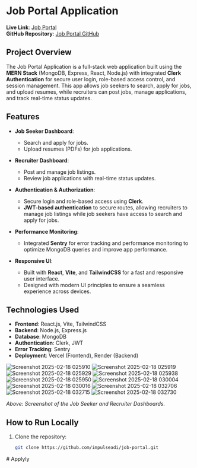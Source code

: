 # Job Portal Application

**Live Link**: [Job Portal](https://job-portal-client-git-main-impulseadis-projects.vercel.app/)  
**GitHub Repository**: [Job Portal GitHub](https://github.com/impulseadi/job-portal)

## Project Overview

The Job Portal Application is a full-stack web application built using the **MERN Stack** (MongoDB, Express, React, Node.js) with integrated **Clerk Authentication** for secure user login, role-based access control, and session management. This app allows job seekers to search, apply for jobs, and upload resumes, while recruiters can post jobs, manage applications, and track real-time status updates.

## Features

- **Job Seeker Dashboard**:  
  - Search and apply for jobs.
  - Upload resumes (PDFs) for job applications.
  
- **Recruiter Dashboard**:  
  - Post and manage job listings.
  - Review job applications with real-time status updates.
  
- **Authentication & Authorization**:  
  - Secure login and role-based access using **Clerk**.
  - **JWT-based authentication** to secure routes, allowing recruiters to manage job listings while job seekers have access to search and apply for jobs.

- **Performance Monitoring**:  
  - Integrated **Sentry** for error tracking and performance monitoring to optimize MongoDB queries and improve app performance.

- **Responsive UI**:  
  - Built with **React**, **Vite**, and **TailwindCSS** for a fast and responsive user interface.
  - Designed with modern UI principles to ensure a seamless experience across devices.

## Technologies Used

- **Frontend**: React.js, Vite, TailwindCSS
- **Backend**: Node.js, Express.js
- **Database**: MongoDB
- **Authentication**: Clerk, JWT
- **Error Tracking**: Sentry
- **Deployment**: Vercel (Frontend), Render (Backend)

![Screenshot 2025-02-18 025910](https://github.com/user-attachments/assets/45bdfe2a-1614-495b-99b0-d6f97d6f9b2f)
![Screenshot 2025-02-18 025919](https://github.com/user-attachments/assets/adfec915-a2a2-4d19-80d1-8d5037a289c4)
![Screenshot 2025-02-18 025929](https://github.com/user-attachments/assets/18b83c69-db07-4240-8045-c86a30167b65)
![Screenshot 2025-02-18 025938](https://github.com/user-attachments/assets/154331ec-ba6e-4b53-a1a0-dd3eae3a4d88)
![Screenshot 2025-02-18 025950](https://github.com/user-attachments/assets/c34209fd-9da4-443e-82fa-7bc18f674fa6)
![Screenshot 2025-02-18 030004](https://github.com/user-attachments/assets/f757b247-a9d4-49d2-a3a6-40ad621451d9)
![Screenshot 2025-02-18 030016](https://github.com/user-attachments/assets/c6e0c16a-4c42-4e2d-8604-3796cabafad4)
![Screenshot 2025-02-18 032706](https://github.com/user-attachments/assets/d4ee4c93-42b3-4d3d-9428-303a81bb00c6)
![Screenshot 2025-02-18 032715](https://github.com/user-attachments/assets/24cfc95e-6cae-4cc5-bbee-5c6258ca3e1d)
![Screenshot 2025-02-18 032730](https://github.com/user-attachments/assets/2f993548-61bc-42da-b970-c247269ee891)





*Above: Screenshot of the Job Seeker and Recruiter Dashboards.*

## How to Run Locally

1. Clone the repository:
   ```bash
   git clone https://github.com/impulseadi/job-portal.git
#   A p p l y l y  
 